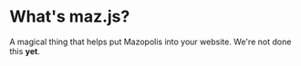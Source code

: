 # What's maz.js?
 A magical thing that helps put Mazopolis into your website.
 We're not done this **yet**.
